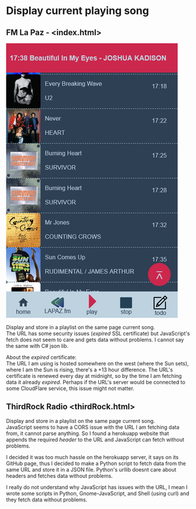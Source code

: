 # Display current playing song

## FM La Paz - <index.html>

![new design](../assets/new_design.png)

Display and store in a playlist on the same page current song.<br>
The URL has some security issues (*expired* SSL certificate) but JavaScript's fetch does not seem to care and gets data without problems. I cannot say the same with C# json lib.

About the *expired* certificate:<br>
The URL I am using is hosted somewhere on the west (where the Sun sets), where I am the Sun is rising, there's a +13 hour difference. The URL's certificate is renewed every day at midnight, so by the time I am fetching data it already *expired*. Perhaps if the URL's server would be connected to some CloudFlare service, this issue might not matter. 

## ThirdRock Radio <thirdRock.html>
Display and store in a playlist on the same page current song.<br>
JavaScript seems to have a CORS issue with the URL I am fetching data from, it cannot parse anything. So I found a herokuapp website that appends the required *header* to the URL and JavaScript can fetch without problems.

I decided it was too much hassle on the herokuapp server, it says on its GitHub page, thus I decided to make a Python script to fetch data from the same URL and store it in a JSON file. Python's urllib doesnt care about headers and fetches data without problems.

I really do not understand why JavaScript has issues with the URL, I mean I wrote some scripts in Python, Gnome-JavaScript, and Shell (using curl) and they fetch data without problems.
